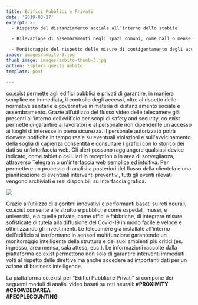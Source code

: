 ```yaml
---
title: Edifici Pubblici e Privati
date: '2019-03-27'
excerpt: >-
  - Rispetto del distanziamento sociale all’interno dello stabile.

  - Rilevazione di assembramenti negli spazi comuni, come hall o mense.

  - Monitoraggio del rispetto delle misure di contigentamento degli accessi.
image: images/ambito-3.jpg
thumb_image: images/ambito-thumb-3.jpg
action: Esplora questo ambito
template: post

---
```


co.exist permette agli edifici pubblici e privati di garantire, in maniera semplice ed immediata, il controllo degli accessi, oltre al rispetto delle normative sanitarie e governative in materia di distanziamento sociale e assembramento.
Grazie all’utilizzo del flusso video delle telecamere già presenti all’interno dell’edificio per scopi di safety and security, co.exist permette di garantire ai lavoratori e al personale non dipendente un accesso ai luoghi di interesse in piena sicurezza.
Il personale autorizzato potrà ricevere notifiche in tempo reale su eventuali violazioni e sull'avvicinamento della soglia di capienza consentita e consultare i grafici con lo storico dei dati su un’interfaccia web. Gli alert possono raggiungere qualsiasi device indicato, come tablet o cellulari in reception o in area di sorveglianza, attraverso Telegram o un'interfaccia web semplice ed intuitiva. Per permettere un processo di analisi a posteriori del flusso della clientela e una pianificazione di eventuali interventi preventivi, tutti gli eventi rilevati vengono archiviati e resi disponibili su interfaccia grafica.

<img src="/images/icone_edififici_pubblici_coexist.png" class="ambiti" />

Grazie all’utilizzo di algoritmi innovativi e performanti basati su reti neurali, co.exist consente alle strutture pubbliche come ospedali, musei, e università, e a quelle private, come uffici e fabbriche, di integrare misure sofisticate di tutela alla diffusione del Covid-19 in modo facile e veloce e ottimizzando gli investimenti.
Le telecamere già installate all’interno dell’edificio si trasformano in sensori multifunzione garantendo un monitoraggio intelligente della struttura e dei suoi ambienti più critici (es. ingresso, area mensa, sala attesa, ecc.). Le informazioni raccolte dalla piattaforma co.exist permettono non solo di garantire interventi immediati volti al rispetto delle direttive ma anche accedere ad importanti dati per un azione di business intelligence.

La piattaforma co.exist per "Edifici Pubblici e Privati" si compone dei seguenti moduli di analisi video basati su reti neurali:
<b>
\#PROXIMITY<br/>
\#CROWDEDAREA<br/>
\#PEOPLECOUNTING<br/>
</b>
